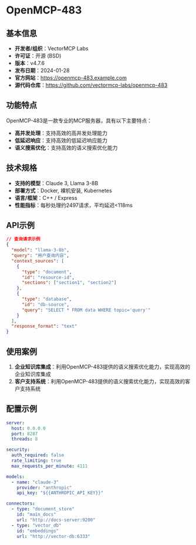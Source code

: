 # OpenMCP-483

## 基本信息

- **开发者/组织**：VectorMCP Labs
- **许可证**：开源 (BSD)
- **版本**：v4.7.6
- **发布日期**：2024-01-28
- **官方网站**：https://openmcp-483.example.com
- **源代码仓库**：https://github.com/vectormcp-labs/openmcp-483

## 功能特点

OpenMCP-483是一款专业的MCP服务器，具有以下主要特点：

- **高并发处理**：支持高效的高并发处理能力
- **低延迟响应**：支持高效的低延迟响应能力
- **语义搜索优化**：支持高效的语义搜索优化能力


## 技术规格

- **支持的模型**：Claude 3, Llama 3-8B
- **部署方式**：Docker, 裸机安装, Kubernetes
- **语言/框架**：C++ / Express
- **性能指标**：每秒处理约2497请求，平均延迟<118ms

## API示例

```json
// 查询请求示例
{
  "model": "llama-3-8b",
  "query": "用户查询内容",
  "context_sources": [
    {
      "type": "document",
      "id": "resource-id",
      "sections": ["section1", "section2"]
    },
    {
      "type": "database",
      "id": "db-source",
      "query": "SELECT * FROM data WHERE topic='query'"
    }
  ],
  "response_format": "text"
}
```

## 使用案例

1. **企业知识库集成**：利用OpenMCP-483提供的语义搜索优化能力，实现高效的企业知识库集成
2. **客户支持系统**：利用OpenMCP-483提供的语义搜索优化能力，实现高效的客户支持系统


## 配置示例

```yaml
server:
  host: 0.0.0.0
  port: 8287
  threads: 8

security:
  auth_required: false
  rate_limiting: true
  max_requests_per_minute: 4111

models:
  - name: "claude-3"
    provider: "anthropic"
    api_key: "${{ANTHROPIC_API_KEY}}"

connectors:
  - type: "document_store"
    id: "main_docs"
    url: "http://docs-server:9200"
  - type: "vector_db"
    id: "embeddings"
    url: "http://vector-db:6333"
```